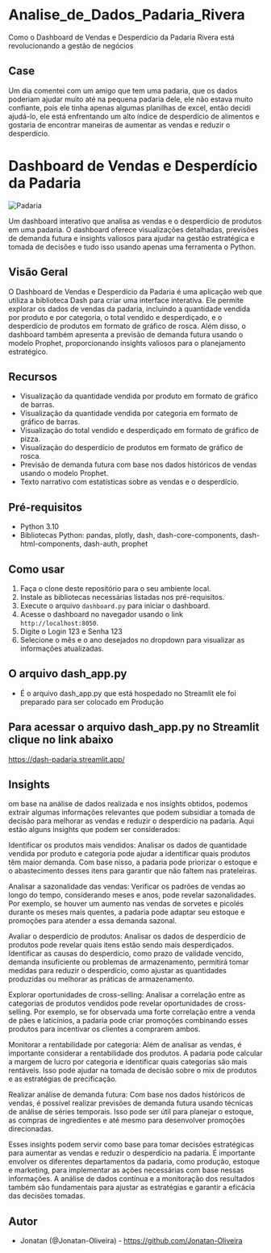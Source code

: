 # Analise_de_Dados_Padaria_Rivera
Como o Dashboard de Vendas e Desperdício da Padaria Rivera está revolucionando a gestão de negócios

## Case
Um dia comentei com um amigo que tem uma padaria, que os dados poderiam ajudar muito até na pequena padaria dele, ele não estava muito confiante, pois ele tinha apenas algumas planilhas de excel, então decidi ajudá-lo, ele está enfrentando um alto índice de desperdício de alimentos e gostaria de encontrar maneiras de aumentar as vendas e reduzir o desperdício.


# Dashboard de Vendas e Desperdício da Padaria

![Padaria](https://content.epadoca.com/images/padaria/padaria-rivera/icon_637509014078982364.png)

Um dashboard interativo que analisa as vendas e o desperdício de produtos em uma padaria. O dashboard oferece visualizações detalhadas, previsões de demanda futura e insights valiosos para ajudar na gestão estratégica e tomada de decisões e tudo isso usando apenas uma ferramenta o Python.

## Visão Geral
O Dashboard de Vendas e Desperdício da Padaria é uma aplicação web que utiliza a biblioteca Dash para criar uma interface interativa. Ele permite explorar os dados de vendas da padaria, incluindo a quantidade vendida por produto e por categoria, o total vendido e desperdiçado, e o desperdício de produtos em formato de gráfico de rosca. Além disso, o dashboard também apresenta a previsão de demanda futura usando o modelo Prophet, proporcionando insights valiosos para o planejamento estratégico.

## Recursos
- Visualização da quantidade vendida por produto em formato de gráfico de barras.
- Visualização da quantidade vendida por categoria em formato de gráfico de barras.
- Visualização do total vendido e desperdiçado em formato de gráfico de pizza.
- Visualização do desperdício de produtos em formato de gráfico de rosca.
- Previsão de demanda futura com base nos dados históricos de vendas usando o modelo Prophet.
- Texto narrativo com estatísticas sobre as vendas e o desperdício.

## Pré-requisitos
- Python 3.10
- Bibliotecas Python: pandas, plotly, dash, dash-core-components, dash-html-components, dash-auth, prophet

## Como usar
1. Faça o clone deste repositório para o seu ambiente local.
2. Instale as bibliotecas necessárias listadas nos pré-requisitos.
3. Execute o arquivo `dashboard.py` para iniciar o dashboard.
4. Acesse o dashboard no navegador usando o link `http://localhost:8050`.
5. Digite o Login 123 e Senha 123
6. Selecione o mês e o ano desejados no dropdown para visualizar as informações atualizadas.

## O arquivo dash_app.py
- É o arquivo dash_app.py que está hospedado no Streamlit ele foi preparado para ser colocado em Produção

## Para acessar o arquivo dash_app.py no Streamlit clique no link abaixo
https://dash-padaria.streamlit.app/


## Insights

om base na análise de dados realizada e nos insights obtidos, podemos extrair algumas informações relevantes que podem subsidiar a tomada de decisão para melhorar as vendas e reduzir o desperdício na padaria. Aqui estão alguns insights que podem ser considerados:

Identificar os produtos mais vendidos: Analisar os dados de quantidade vendida por produto e categoria pode ajudar a identificar quais produtos têm maior demanda. Com base nisso, a padaria pode priorizar o estoque e o abastecimento desses itens para garantir que não faltem nas prateleiras.

Analisar a sazonalidade das vendas: Verificar os padrões de vendas ao longo do tempo, considerando meses e anos, pode revelar sazonalidades. Por exemplo, se houver um aumento nas vendas de sorvetes e picolés durante os meses mais quentes, a padaria pode adaptar seu estoque e promoções para atender a essa demanda sazonal.

Avaliar o desperdício de produtos: Analisar os dados de desperdício de produtos pode revelar quais itens estão sendo mais desperdiçados. Identificar as causas do desperdício, como prazo de validade vencido, demanda insuficiente ou problemas de armazenamento, permitirá tomar medidas para reduzir o desperdício, como ajustar as quantidades produzidas ou melhorar as práticas de armazenamento.

Explorar oportunidades de cross-selling: Analisar a correlação entre as categorias de produtos vendidos pode revelar oportunidades de cross-selling. Por exemplo, se for observada uma forte correlação entre a venda de pães e laticínios, a padaria pode criar promoções combinando esses produtos para incentivar os clientes a comprarem ambos.

Monitorar a rentabilidade por categoria: Além de analisar as vendas, é importante considerar a rentabilidade dos produtos. A padaria pode calcular a margem de lucro por categoria e identificar quais categorias são mais rentáveis. Isso pode ajudar na tomada de decisão sobre o mix de produtos e as estratégias de precificação.

Realizar análise de demanda futura: Com base nos dados históricos de vendas, é possível realizar previsões de demanda futura usando técnicas de análise de séries temporais. Isso pode ser útil para planejar o estoque, as compras de ingredientes e até mesmo para desenvolver promoções direcionadas.

Esses insights podem servir como base para tomar decisões estratégicas para aumentar as vendas e reduzir o desperdício na padaria. É importante envolver os diferentes departamentos da padaria, como produção, estoque e marketing, para implementar as ações necessárias com base nessas informações. A análise de dados contínua e a monitoração dos resultados também são fundamentais para ajustar as estratégias e garantir a eficácia das decisões tomadas.

## Autor
- Jonatan (@Jonatan-Oliveira) - https://github.com/Jonatan-Oliveira


